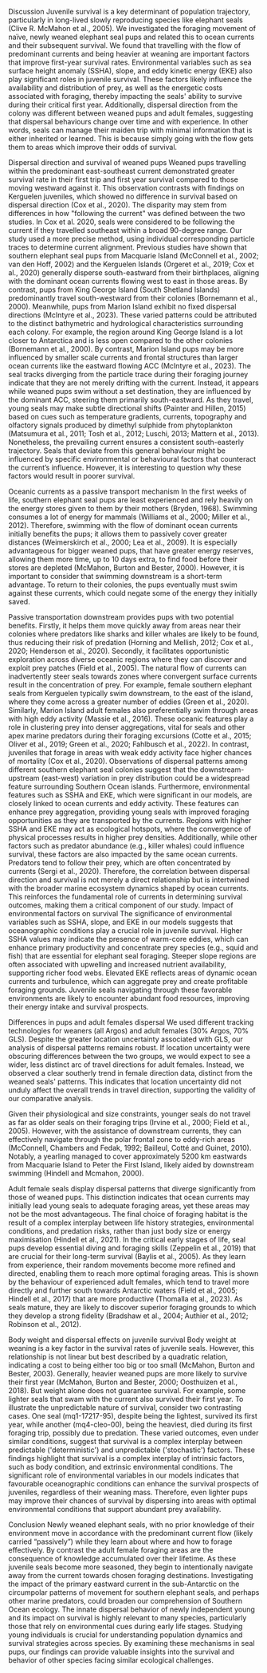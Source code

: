 Discussion
Juvenile survival is a key determinant of population trajectory, particularly in long-lived slowly reproducing species like elephant seals (Clive R. McMahon et al., 2005). We investigated the foraging movement of naïve, newly weaned elephant seal pups and related this to ocean currents and their subsequent survival. We found that travelling with the flow of predominant currents and being heavier at weaning are important factors that improve first-year survival rates. Environmental variables such as sea surface height anomaly (SSHA), slope, and eddy kinetic energy (EKE) also play significant roles in juvenile survival. These factors likely influence the availability and distribution of prey, as well as the energetic costs associated with foraging, thereby impacting the seals' ability to survive during their critical first year. Additionally, dispersal direction from the colony was different between weaned pups and adult females, suggesting that dispersal behaviours change over time and with experience. In other words, seals can manage their maiden trip with minimal information that is either inherited or learned. This is because simply going with the flow gets them to areas which improve their odds of survival. 

Dispersal direction and survival of weaned pups
Weaned pups travelling within the predominant east-southeast current demonstrated greater survival rate in their first trip and first year survival compared to those moving westward against it. This observation contrasts with findings on Kerguelen juveniles, which showed no difference in survival based on dispersal direction (Cox et al., 2020). The disparity may stem from differences in how "following the current" was defined between the two studies. In Cox et al. 2020, seals were considered to be following the current if they travelled southeast within a broad 90-degree range. Our study used a more precise method, using individual corresponding particle traces to determine current alignment.
Previous studies have shown that southern elephant seal pups from Macquarie Island (McConnell et al., 2002; van den Hoff, 2002) and the Kerguelen Islands (Orgeret et al., 2019; Cox et al., 2020) generally disperse south-eastward from their birthplaces, aligning with the dominant ocean currents flowing west to east in those areas. By contrast, pups from King George Island (South Shetland Islands) predominantly travel south-westward from their colonies (Bornemann et al., 2000). Meanwhile, pups from Marion Island exhibit no fixed dispersal directions (McIntyre et al., 2023). These varied patterns could be attributed to the distinct bathymetric and hydrological characteristics surrounding each colony. For example, the region around King George Island is a lot closer to Antarctica and is less open compared to the other colonies (Bornemann et al., 2000). By contrast, Marion Island pups may be more influenced by smaller scale currents and frontal structures than larger ocean currents like the eastward flowing ACC (McIntyre et al., 2023). 
The seal tracks diverging from the particle trace during their foraging journey indicate that they are not merely drifting with the current. Instead, it appears while weaned pups swim without a set destination, they are influenced by the dominant ACC, steering them primarily south-eastward. As they travel, young seals may make subtle directional shifts (Painter and Hillen, 2015) based on cues such as temperature gradients, currents, topography and olfactory signals produced by dimethyl sulphide from phytoplankton (Matsumura et al., 2011; Tosh et al., 2012; Luschi, 2013; Mattern et al., 2013). Nonetheless, the prevailing current ensures a consistent south-easterly trajectory. Seals that deviate from this general behaviour might be influenced by specific environmental or behavioural factors that counteract the current’s influence. However, it is interesting to question why these factors would result in poorer survival. 

Oceanic currents as a passive transport mechanism 
In the first weeks of life, southern elephant seal pups are least experienced and rely heavily on the energy stores given to them by their mothers (Bryden, 1968). Swimming consumes a lot of energy for mammals (Williams et al., 2000; Miller et al., 2012). Therefore, swimming with the flow of dominant ocean currents initially benefits the pups; it allows them to passively cover greater distances (Weimerskirch et al., 2000; Lea et al., 2009). It is especially advantageous for bigger weaned pups, that have greater energy reserves, allowing them more time, up to 10 days extra, to find food before their stores are depleted (McMahon, Burton and Bester, 2000). However, it is important to consider that swimming downstream is a short-term advantage. To return to their colonies, the pups eventually must swim against these currents, which could negate some of the energy they initially saved.

Passive transportation downstream provides pups with two potential benefits. Firstly, it helps them move quickly away from areas near their colonies where predators like sharks and killer whales are likely to be found, thus reducing their risk of predation (Horning and Mellish, 2012; Cox et al., 2020; Henderson et al., 2020). Secondly, it facilitates opportunistic exploration across diverse oceanic regions where they can discover and exploit prey patches (Field et al., 2005). The natural flow of currents can inadvertently steer seals towards zones where convergent surface currents result in the concentration of prey. For example, female southern elephant seals from Kerguelen typically swim downstream, to the east of the island, where they come across a greater number of eddies (Green et al., 2020). Similarly, Marion Island adult females also preferentially swim through areas with high eddy activity (Massie et al., 2016). These oceanic features play a role in clustering prey into denser aggregations, vital for seals and other apex marine predators during their foraging excursions (Cotte et al., 2015; Oliver et al., 2019; Green et al., 2020; Fahlbusch et al., 2022). In contrast, juveniles that forage in areas with weak eddy activity face higher chances of mortality (Cox et al., 2020). Observations of dispersal patterns among different southern elephant seal colonies suggest that the downstream-upstream (east-west) variation in prey distribution could be a widespread feature surrounding Southern Ocean islands. Furthermore, environmental features such as SSHA and EKE, which were significant in our models, are closely linked to ocean currents and eddy activity. These features can enhance prey aggregation, providing young seals with improved foraging opportunities as they are transported by the currents. Regions with higher SSHA and EKE may act as ecological hotspots, where the convergence of physical processes results in higher prey densities.
Additionally, while other factors such as predator abundance (e.g., killer whales) could influence survival, these factors are also impacted by the same ocean currents. Predators tend to follow their prey, which are often concentrated by currents (Sergi et al., 2020). Therefore, the correlation between dispersal direction and survival is not merely a direct relationship but is intertwined with the broader marine ecosystem dynamics shaped by ocean currents. This reinforces the fundamental role of currents in determining survival outcomes, making them a critical component of our study.
Impact of environmental factors on survival
The significance of environmental variables such as SSHA, slope, and EKE in our models suggests that oceanographic conditions play a crucial role in juvenile survival. Higher SSHA values may indicate the presence of warm-core eddies, which can enhance primary productivity and concentrate prey species (e.g., squid and fish) that are essential for elephant seal foraging. Steeper slope regions are often associated with upwelling and increased nutrient availability, supporting richer food webs. Elevated EKE reflects areas of dynamic ocean currents and turbulence, which can aggregate prey and create profitable foraging grounds. Juvenile seals navigating through these favorable environments are likely to encounter abundant food resources, improving their energy intake and survival prospects.

Differences in pups and adult females dispersal
We used different tracking technologies for weaners (all Argos) and adult females (30% Argos, 70% GLS). Despite the greater location uncertainty associated with GLS, our analysis of dispersal patterns remains robust. If location uncertainty were obscuring differences between the two groups, we would expect to see a wider, less distinct arc of travel directions for adult females. Instead, we observed a clear southerly trend in female direction data, distinct from the weaned seals' patterns. This indicates that location uncertainty did not unduly affect the overall trends in travel direction, supporting the validity of our comparative analysis.

Given their physiological and size constraints, younger seals do not travel as far as older seals on their foraging trips (Irvine et al., 2000; Field et al., 2005). However, with the assistance of downstream currents, they can effectively navigate through the polar frontal zone to eddy-rich areas (McConnell, Chambers and Fedak, 1992; Bailleul, Cotté and Guinet, 2010). Notably, a yearling managed to cover approximately 5200 km eastwards from Macquarie Island to Peter the First Island, likely aided by downstream swimming (Hindell and Mcmahon, 2000).

Adult female seals display dispersal patterns that diverge significantly from those of weaned pups. This distinction indicates that ocean currents may initially lead young seals to adequate foraging areas, yet these areas may not be the most advantageous. The final choice of foraging habitat is the result of a complex interplay between life history strategies, environmental conditions, and predation risks, rather than just body size or energy maximisation (Hindell et al., 2021). In the critical early stages of life, seal pups develop essential diving and foraging skills (Zeppelin et al., 2019) that are crucial for their long-term survival (Baylis et al., 2005). As they learn from experience, their random movements become more refined and directed, enabling them to reach more optimal foraging areas. This is shown by the behaviour of experienced adult females, which tend to travel more directly and further south towards Antarctic waters (Field et al., 2005; Hindell et al., 2017) that are more productive (Thomalla et al., 2023). As seals mature, they are likely to discover superior foraging grounds to which they develop a strong fidelity (Bradshaw et al., 2004; Authier et al., 2012; Robinson et al., 2012). 

Body weight and dispersal effects on juvenile survival
Body weight at weaning is a key factor in the survival rates of juvenile seals. However, this relationship is not linear but best described by a quadratic relation, indicating a cost to being either too big or too small (McMahon, Burton and Bester, 2003). Generally, heavier weaned pups are more likely to survive their first year (McMahon, Burton and Bester, 2000; Oosthuizen et al., 2018). But weight alone does not guarantee survival. For example, some lighter seals that swam with the current also survived their first year. To illustrate the unpredictable nature of survival, consider two contrasting cases. One seal (mq1-17217-95), despite being the lightest, survived its first year, while another (mq4-cleo-00), being the heaviest, died during its first foraging trip, possibly due to predation. These varied outcomes, even under similar conditions, suggest that survival is a complex interplay between predictable ('deterministic') and unpredictable ('stochastic') factors. These findings highlight that survival is a complex interplay of intrinsic factors, such as body condition, and extrinsic environmental conditions. The significant role of environmental variables in our models indicates that favourable oceanographic conditions can enhance the survival prospects of juveniles, regardless of their weaning mass. Therefore, even lighter pups may improve their chances of survival by dispersing into areas with optimal environmental conditions that support abundant prey availability.

Conclusion
Newly weaned elephant seals, with no prior knowledge of their environment move in accordance with the predominant current flow (likely carried “passively”) while they learn about where and how to forage effectively. By contrast the adult female foraging areas are the consequence of knowledge accumulated over their lifetime. As these juvenile seals become more seasoned, they begin to intentionally navigate away from the current towards chosen foraging destinations. Investigating the impact of the primary eastward current in the sub-Antarctic on the circumpolar patterns of movement for southern elephant seals, and perhaps other marine predators, could broaden our comprehension of Southern Ocean ecology. The innate dispersal behavior of newly independent young and its impact on survival is highly relevant to many species, particularly those that rely on environmental cues during early life stages. Studying young individuals is crucial for understanding population dynamics and survival strategies across species. By examining these mechanisms in seal pups, our findings can provide valuable insights into the survival and behavior of other species facing similar ecological challenges.
